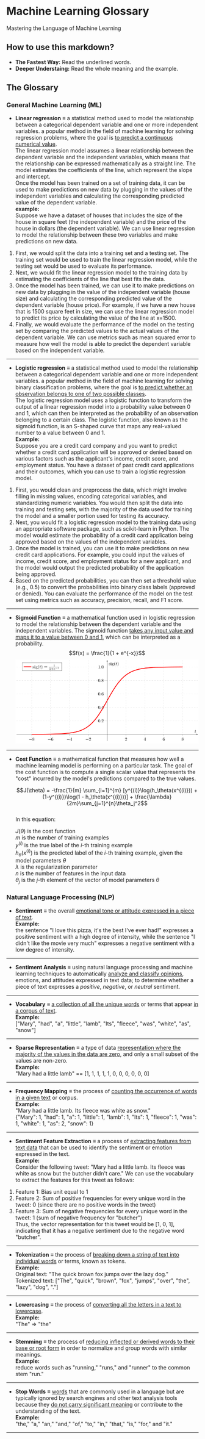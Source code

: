 # Machine Learning Glossary

Mastering the Language of Machine Learning

## How to use this markdown?

- **The Fastest Way:** Read the underlined words.
- **Deeper Understaing:** Read the whole meaning and the example.

## The Glossary

### General Machine Learning (ML)

- **Linear regression** $\equiv$
  a statistical method used to model the relationship between a categorical dependent variable and one or more independent variables. a popular method in the field of machine learning for solving regression problems, where the goal is <ins>to predict a continuous numerical value</ins>.  
  The linear regression model assumes a linear relationship between the dependent variable and the independent variables, which means that the relationship can be expressed mathematically as a straight line. The model estimates the coefficients of the line, which represent the slope and intercept.  
  Once the model has been trained on a set of training data, it can be used to make predictions on new data by plugging in the values of the independent variables and calculating the corresponding predicted value of the dependent variable.  
  **example:**  
  Suppose we have a dataset of houses that includes the size of the house in square feet (the independent variable) and the price of the house in dollars (the dependent variable). We can use linear regression to model the relationship between these two variables and make predictions on new data.

1. First, we would split the data into a training set and a testing set. The training set would be used to train the linear regression model, while the testing set would be used to evaluate its performance.
2. Next, we would fit the linear regression model to the training data by estimating the coefficients of the line that best fits the data.
3. Once the model has been trained, we can use it to make predictions on new data by plugging in the value of the independent variable (house size) and calculating the corresponding predicted value of the dependent variable (house price). For example, if we have a new house that is 1500 square feet in size, we can use the linear regression model to predict its price by calculating the value of the line at x=1500.
4. Finally, we would evaluate the performance of the model on the testing set by comparing the predicted values to the actual values of the dependent variable. We can use metrics such as mean squared error to measure how well the model is able to predict the dependent variable based on the independent variable.

---

- **Logistic regression** $\equiv$
  a statistical method used to model the relationship between a categorical dependent variable and one or more independent variables. a popular method in the field of machine learning for solving binary classification problems, where the goal is <ins>to predict whether an observation belongs to one of two possible classes</ins>.  
  The logistic regression model uses a logistic function to transform the output of a linear regression model into a probability value between 0 and 1, which can then be interpreted as the probability of an observation belonging to a certain class. The logistic function, also known as the sigmoid function, is an S-shaped curve that maps any real-valued number to a value between 0 and 1.  
  **Example:**  
  Suppose you are a credit card company and you want to predict whether a credit card application will be approved or denied based on various factors such as the applicant's income, credit score, and employment status. You have a dataset of past credit card applications and their outcomes, which you can use to train a logistic regression model.

1. First, you would clean and preprocess the data, which might involve filling in missing values, encoding categorical variables, and standardizing numeric variables. You would then split the data into training and testing sets, with the majority of the data used for training the model and a smaller portion used for testing its accuracy.
2. Next, you would fit a logistic regression model to the training data using an appropriate software package, such as scikit-learn in Python. The model would estimate the probability of a credit card application being approved based on the values of the independent variables.
3. Once the model is trained, you can use it to make predictions on new credit card applications. For example, you could input the values of income, credit score, and employment status for a new applicant, and the model would output the predicted probability of the application being approved.
4. Based on the predicted probabilities, you can then set a threshold value (e.g., 0.5) to convert the probabilities into binary class labels (approved or denied). You can evaluate the performance of the model on the test set using metrics such as accuracy, precision, recall, and F1 score.

---

- **Sigmoid Function** $\equiv$
  a mathematical function used in logistic regression to model the relationship between the dependent variable and the independent variables. The sigmoid function <ins>takes any input value and maps it to a value between 0 and 1</ins>, which can be interpreted as a probability.
  $$f(x) = \frac{1}{1 + e^{-x}}$$
  ![sigmoid_function](sigmoid_function.png)

---

- **Cost Function** $\equiv$
  a mathematical function that measures how well a machine learning model is performing on a particular task. The goal of the cost function is to compute a single scalar value that represents the "cost" incurred by the model's predictions compared to the true values.

  $$J(\theta) = -\frac{1}{m} \sum_{i=1}^{m} [y^{(i)}\log(h_\theta(x^{(i)})) + (1-y^{(i)})\log(1 - h_\theta(x^{(i)}))] + \frac{\lambda}{2m}\sum_{j=1}^{n}\theta_j^2$$  
  In this equation:

  $J(\theta)$ is the cost function  
   $m$ is the number of training examples  
  $y^{(i)}$ is the true label of the $i$-th training example  
  $h_\theta(x^{(i)})$ is the predicted label of the $i$-th training example, given the model parameters $\theta$  
  $\lambda$ is the regularization parameter  
  $n$ is the number of features in the input data  
  $\theta_j$ is the $j$-th element of the vector of model parameters $\theta$

### Natural Language Processing (NLP)

- **Sentiment** $\equiv$
  the overall <ins> emotional tone or attitude expressed in a piece of text</ins>.  
  **Example:**  
  the sentence "I love this pizza, it's the best I've ever had!" expresses a positive sentiment with a high degree of intensity, while the sentence "I didn't like the movie very much" expresses a negative sentiment with a low degree of intensity.

---

- **Sentiment Analysis** $\equiv$
  using natural language processing and machine learning techniques to automatically <ins>analyze and classify opinions</ins>, emotions, and attitudes expressed in text data; to determine whether a piece of text expresses a _positive_, _negative_, or _neutral_ sentiment.

---

- **Vocabulary** $\equiv$
  <ins>a collection of all the unique words</ins> or terms that appear <ins>in a corpus of text</ins>.  
  **Example:**  
  ["Mary", "had", "a", "little", "lamb", "Its", "fleece", "was", "white", "as", "snow"]

---

- **Sparse Representation** $\equiv$
  a type of data <ins>representation where the majority of the values in the data are zero</ins>, and only a small subset of the values are non-zero.  
  **Example:**  
  "Mary had a little lamb" == [1, 1, 1, 1, 1, 0, 0, 0, 0, 0, 0]

---

- **Frequency Mapping** $\equiv$
  the process of <ins>counting the occurrence of words in a given text</ins> or corpus.  
  **Example:**  
  "Mary had a little lamb. Its fleece was white as snow."  
  {"Mary": 1,
  "had": 1,
  "a": 1,
  "little": 1,
  "lamb": 1,
  "Its": 1,
  "fleece": 1,
  "was": 1,
  "white": 1,
  "as": 2,
  "snow": 1}

---

- **Sentiment Feature Extraction** $\equiv$
  a process of <ins>extracting features from text data</ins> that can be used to identify the sentiment or emotion expressed in the text.  
  **Example:**  
  Consider the following tweet:
  "Mary had a little lamb. Its fleece was white as snow but the butcher didn't care."
  We can use the vocabulary to extract the features for this tweet as follows:

1. Feature 1: Bias unit equal to 1
2. Feature 2: Sum of positive frequencies for every unique word in the tweet: 0 (since there are no positive words in the tweet)
3. Feature 3: Sum of negative frequencies for every unique word in the tweet: 1 (sum of negative frequency for "butcher")  
   Thus, the vector representation for this tweet would be [1, 0, 1], indicating that it has a negative sentiment due to the negative word "butcher".

---

- **Tokenization** $\equiv$
  the process of <ins>breaking down a string of text into individual words</ins> or terms, known as tokens.  
  **Example:**  
  Original text: "The quick brown fox jumps over the lazy dog."  
  Tokenized text: ["The", "quick", "brown", "fox", "jumps", "over", "the", "lazy", "dog", "."]

---

- **Lowercasing** $\equiv$
  the process of <ins>converting all the letters in a text to lowercase</ins>.  
  **Example:**  
  "The" => "the"

---

- **Stemming** $\equiv$
  the process of <ins>reducing inflected or derived words to their base or root form</ins> in order to normalize and group words with similar meanings.  
  **Example:**  
  reduce words such as "running," "runs," and "runner" to the common stem "run."

---

- **Stop Words** $\equiv$
  <ins>words</ins> that are commonly used in a language but are typically ignored by search engines and other text analysis tools because they <ins>do not carry significant meaning</ins> or contribute to the understanding of the text.  
   **Example:**  
   "the," "a," "an," "and," "of," "to," "in," "that," "is," "for," and "it."

---
